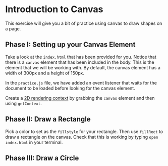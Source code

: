 # Introduction to Canvas

This exercise will give you a bit of practice using canvas to draw
shapes on a page.

## Phase I: Setting up your Canvas Element

Take a look at the `index.html` that has been provided for you. Notice
that there is a `canvas` element that has been included in the body.
This is the element that we will be working with. By default, the canvas
element has a width of 300px and a height of 150px.

In the `practice.js` file, we have added an event listener that waits
for the document to be loaded before looking for the canvas element.  

Create a [2D rendering context][CanvasRenderingContext2D] by grabbing
the `canvas` element and then using `getContext`.  

## Phase II: Draw a Rectangle

Pick a color to set as the `fillstyle` for your rectangle. Then use
`fillRect` to draw a rectangle on the canvas. Check that this is working
by typing `open index.html` in your terminal.  

## Phase III: Draw a Circle

[CanvasRenderingContext2D]: https://developer.mozilla.org/en-US/docs/Web/API/CanvasRenderingContext2D
